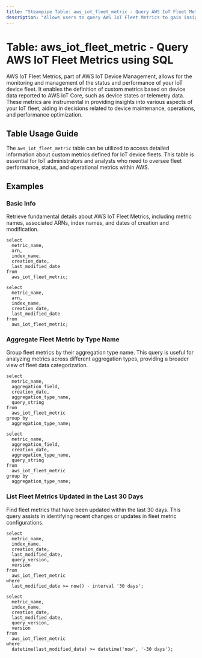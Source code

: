 ```yaml
---
title: "Steampipe Table: aws_iot_fleet_metric - Query AWS IoT Fleet Metrics using SQL"
description: "Allows users to query AWS IoT Fleet Metrics to gain insights into each fleet metric's configuration, including ARN, creation date, and aggregation information."
---
```


# Table: aws_iot_fleet_metric - Query AWS IoT Fleet Metrics using SQL

AWS IoT Fleet Metrics, part of AWS IoT Device Management, allows for the monitoring and management of the status and performance of your IoT device fleet. It enables the definition of custom metrics based on device data reported to AWS IoT Core, such as device states or telemetry data. These metrics are instrumental in providing insights into various aspects of your IoT fleet, aiding in decisions related to device maintenance, operations, and performance optimization.

## Table Usage Guide

The `aws_iot_fleet_metric` table can be utilized to access detailed information about custom metrics defined for IoT device fleets. This table is essential for IoT administrators and analysts who need to oversee fleet performance, status, and operational metrics within AWS.

## Examples

### Basic Info
Retrieve fundamental details about AWS IoT Fleet Metrics, including metric names, associated ARNs, index names, and dates of creation and modification.

```sql+postgres
select
  metric_name,
  arn,
  index_name,
  creation_date,
  last_modified_date
from
  aws_iot_fleet_metric;
```

```sql+sqlite
select
  metric_name,
  arn,
  index_name,
  creation_date,
  last_modified_date
from
  aws_iot_fleet_metric;
```

### Aggregate Fleet Metric by Type Name
Group fleet metrics by their aggregation type name. This query is useful for analyzing metrics across different aggregation types, providing a broader view of fleet data categorization.

```sql+postgres
select
  metric_name,
  aggregation_field,
  creation_date,
  aggregation_type_name,
  query_string
from
  aws_iot_fleet_metric
group by
  aggregation_type_name;
```

```sql+sqlite
select
  metric_name,
  aggregation_field,
  creation_date,
  aggregation_type_name,
  query_string
from
  aws_iot_fleet_metric
group by
  aggregation_type_name;
```

### List Fleet Metrics Updated in the Last 30 Days
Find fleet metrics that have been updated within the last 30 days. This query assists in identifying recent changes or updates in fleet metric configurations.

```sql+postgres
select
  metric_name,
  index_name,
  creation_date,
  last_modified_date,
  query_version,
  version
from
  aws_iot_fleet_metric
where
  last_modified_date >= now() - interval '30 days';
```

```sql+sqlite
select
  metric_name,
  index_name,
  creation_date,
  last_modified_date,
  query_version,
  version
from
  aws_iot_fleet_metric
where
  datetime(last_modified_date) >= datetime('now', '-30 days');
```
